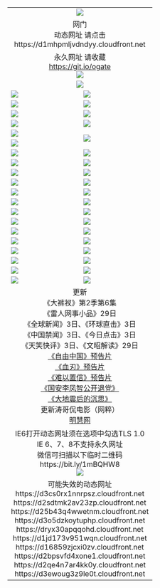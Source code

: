 ﻿<table>
  <tr></tr>
  <tr><td colspan=2 align=center><img src="https://cloud.githubusercontent.com/assets/11880933/13434984/f430fae2-e012-11e5-814f-c2df1e82b247.jpg" /></td></tr>
  <tr><td colspan=2 align=center>网门<br>动态网址 请点击
<br>https://d1mhpmljvdndyy.cloudfront.net
    </td>
  </tr>
  <tr>
    <td colspan=2 align=center>永久网址 请收藏<br/><a href="https://git.io/ogate" target="_blank">https://git.io/ogate</a><br/><a href="https://d1mhpmljvdndyy.cloudfront.net/Up/0WMGDL2.png" target="_blank"><img src="https://d1mhpmljvdndyy.cloudfront.net/Up/0WMGD2.png"/></a></td>
    <!--td align=center>临时网址 微信用<br/><a href="https://bit.ly/1mBQHW8" target="_blank">https://bit.ly/1mBQHW8</a><br/><a href="https://d1mhpmljvdndyy.cloudfront.net/Up/0WMGDL3.png" target="_blank"><img src="https://d1mhpmljvdndyy.cloudfront.net/Up/0WMGD3.png"/></a></td-->
  </tr>
  <tr>
    <td colspan=2 align=center><a href="https://d1mhpmljvdndyy.cloudfront.net/ogUP.aspx?name=0oGate.apk" target="_blank"><img src="https://d1mhpmljvdndyy.cloudfront.net/Up/0WMAZ.jpg" /></a></td>
  </tr>
  <tr>
    <td><a href="https://d1mhpmljvdndyy.cloudfront.net/ogNice.aspx" target="_blank"><img src="https://d1mhpmljvdndyy.cloudfront.net/Up/0WCYY.jpg" /></a></td>
    <td><a href="https://d1mhpmljvdndyy.cloudfront.net/onCO.aspx?ob=600%E4%BA%8B%E7%89%A9&op=%E5%A2%9E%E5%88%A0%E6%94%B9&args=WH1~%23%E7%B1%BB%E5%9E%8B6%E6%96%B0%E9%97%BB%7c%23%E7%B1%BB%E5%9E%8B6%E8%AF%84%E8%AE%BA&mode=" target="_blank"><img src="https://d1mhpmljvdndyy.cloudfront.net/Up/0WZTT.jpg" /></a></td> 
  </tr>
  <tr>
    <td><a href="https://d1mhpmljvdndyy.cloudfront.net/ogDY.aspx" target="_blank"><img src="https://d1mhpmljvdndyy.cloudfront.net/Up/0FK.jpg" /></a></td>
    <td><a href="https://d1mhpmljvdndyy.cloudfront.net/ogST.aspx" target="_blank"><img src="https://d1mhpmljvdndyy.cloudfront.net/Up/0ST.jpg" /></a></td> 
  </tr>
  <tr>
    <!--td rowspan=2><a href="https://d1mhpmljvdndyy.cloudfront.net/ogUP.aspx?name=WJ.mp4&count=T:1,480P:1" target="_blank"><img src="https://d1mhpmljvdndyy.cloudfront.net/Up/WJ.jpg" /></a></td-->
    <td><a href="https://d1mhpmljvdndyy.cloudfront.net/ogUP.aspx?name=11DKC.mp4&count=T:2,2:6,1:16" target="_blank"><img src="https://d1mhpmljvdndyy.cloudfront.net/Up/11DKC.jpg" /></a></td> 
    <td><div><a href="https://d1mhpmljvdndyy.cloudfront.net/ogUP.aspx?name=LRWS.mp4&count=7B:8,6B:44,5A:10,5B:35,4A:14,4B:19,3A:10,3B:26,2A:16,2B:21,1A:23,1B:29&current=7B:8" target="_blank"><img src="https://d1mhpmljvdndyy.cloudfront.net/Up/LRWS.jpg" /></a></td>
   </tr>
  <tr>
    <td><a href="https://d1mhpmljvdndyy.cloudfront.net/ogUP.aspx?name=LRSH.mp4&count=W:13,2:10" target="_blank"><img src="https://d1mhpmljvdndyy.cloudfront.net/Up/LRSH.jpg" /></a></td>
    <td><a href="https://d1mhpmljvdndyy.cloudfront.net/ogNiceVedio.aspx" target="_blank"><img src="https://d1mhpmljvdndyy.cloudfront.net/Up/TGKDY.jpg" /></a></td>
  </tr>
  <tr>
    <td><a href="https://d1mhpmljvdndyy.cloudfront.net/ogUP.aspx?name=JQR.mp4&count=2" target="_blank"><img src="https://d1mhpmljvdndyy.cloudfront.net/Up/JQR.jpg" /></a></td>   
    <td rowspan=2><a href="https://d1mhpmljvdndyy.cloudfront.net/ogUP.aspx?name=JP.mp4&count=9" target="_blank"><img src="https://d1mhpmljvdndyy.cloudfront.net/Up/JP.jpg" /></td>
  </tr>
  <tr>
    <td><a href="https://d1mhpmljvdndyy.cloudfront.net/ogUP.aspx?name=WH.mp4" target="_blank"><img src="https://d1mhpmljvdndyy.cloudfront.net/Up/WH.jpg" /></a></td>
  </tr>
  <tr>
    <td><a href="https://d1mhpmljvdndyy.cloudfront.net/ogUP.aspx?name=SSZJ.mp4&count=SP:6,480P:8" target="_blank"><img src="https://d1mhpmljvdndyy.cloudfront.net/Up/SSZJ.jpg" /></a></td>
    <td><a href="https://d1mhpmljvdndyy.cloudfront.net/ogUP.aspx?name=ZY.mp4&count=2015:16" target="_blank"><img src="https://d1mhpmljvdndyy.cloudfront.net/Up/ZY.jpg" /></a</td>
  </tr>
  <tr>
    <td><a href="https://d1mhpmljvdndyy.cloudfront.net/ogUP.aspx?name=XTFY.mp4&count=B:2,A:24" target="_blank"><img src="https://d1mhpmljvdndyy.cloudfront.net/Up/XTFY.jpg" /></a></td>
    <td><a href="https://d1mhpmljvdndyy.cloudfront.net/ogUP.aspx?name=1XQK.mp4&count=13" target="_blank"><img src="https://d1mhpmljvdndyy.cloudfront.net/Up/1XQK.jpg" /></a</td>
  </tr>
  <tr>
    <td><a href="https://d1mhpmljvdndyy.cloudfront.net/ogUP.aspx?name=1LYF.mp4&count=2" target="_blank"><img src="https://d1mhpmljvdndyy.cloudfront.net/Up/1LYF0.jpg" /></a></td>
    <td><a href="https://d1mhpmljvdndyy.cloudfront.net/ogUP.aspx?name=1ZGC.mp4&count=6" target="_blank"><img src="https://d1mhpmljvdndyy.cloudfront.net/Up/1ZGC0.jpg" /></a></td>
  </tr>
  <tr>
    <td><a href="https://d1mhpmljvdndyy.cloudfront.net/ogUP.aspx?name=1ZKM.mp4&count=3&current=3" target="_blank"><img src="https://d1mhpmljvdndyy.cloudfront.net/Up/1ZKM0.jpg" /></a></td>  
    <td><a href="https://d1mhpmljvdndyy.cloudfront.net/ogUP.aspx?name=1WWY.mp4&count=6&current=6" target="_blank"><img src="https://d1mhpmljvdndyy.cloudfront.net/Up/1WWY0.jpg" /></a></td>
  </tr>
  <tr>
    <td><a href="https://d1mhpmljvdndyy.cloudfront.net/ogUP.aspx?name=10JGY.mp4&count=3" target="_blank"><img src="https://d1mhpmljvdndyy.cloudfront.net/Up/10JGY0.jpg" /></a></td>
    <td><a href="https://d1mhpmljvdndyy.cloudfront.net/ogUP.aspx?name=10CYS.mp4&count=2" target="_blank"><img src="https://d1mhpmljvdndyy.cloudfront.net/Up/10CYS0.jpg" /></a></td>
  </tr>
  <tr>
    <td><a href="https://d1mhpmljvdndyy.cloudfront.net/ogUP.aspx?name=4SQQ.mp4&count=201603:3,201602:20,201601:21&current=201603:2" target="_blank"><img src="https://d1mhpmljvdndyy.cloudfront.net/Up/4SQQ0.jpg"/></a></td>
    <td><a href="https://d1mhpmljvdndyy.cloudfront.net/ogUP.aspx?name=4SHQ.mp4&count=201603:3,201602:27,201601:28&current=201603:3" target="_blank"><img src="https://d1mhpmljvdndyy.cloudfront.net/Up/4SHQ0.jpg"/></a></td>
  </tr>
  <tr>
    <td><a href="https://d1mhpmljvdndyy.cloudfront.net/ogUP.aspx?name=4SZG.mp4&count=201603:3,201602:21,201601:23&current=201603:2" target="_blank"><img src="https://d1mhpmljvdndyy.cloudfront.net/Up/4SZG0.jpg"/></a></td>
    <td><a href="https://d1mhpmljvdndyy.cloudfront.net/ogUP.aspx?name=4SDJ.mp4&count=201603A:3,201603B:3,201602A:24,201602B:7,201601A:48,201601B:6&current=201603A:2" target="_blank"><img src="https://d1mhpmljvdndyy.cloudfront.net/Up/4SDJ0.jpg"/></a></td>
  </tr>
  <tr>
    <td><a href="https://d1mhpmljvdndyy.cloudfront.net/ogUP.aspx?name=4CTX.mp4&count=201602:4,201601:4&current=201602:4" target="_blank"><img src="https://d1mhpmljvdndyy.cloudfront.net/Up/4CTX0.jpg"/></a></td>
    <td><a href="https://d1mhpmljvdndyy.cloudfront.net/ogUP.aspx?name=4CWZ.mp4&count=201602:4,201601:4&current=201602:4" target="_blank"><img src="https://d1mhpmljvdndyy.cloudfront.net/Up/4CWZ0.jpg"/></a></td>
  </tr>
  <tr>
    <td><a href="https://d1mhpmljvdndyy.cloudfront.net/onUP.aspx?name=https://dwsfx5awq5vcc.cloudfront.net/" target="_blank"><img src="https://d1mhpmljvdndyy.cloudfront.net/Up/0DTW.jpg"/></a></td>
    <td><a href="https://d1mhpmljvdndyy.cloudfront.net/onUP.aspx?name=https://d240ns8up8earz.cloudfront.net/acenter/" target="_blank"><img src="https://d1mhpmljvdndyy.cloudfront.net/Up/0TDW.jpg" /></a></td>
  </tr>
  <tr>
    <td><a href="https://d1mhpmljvdndyy.cloudfront.net/onUP.aspx?name=https://d4508d6vomz2p.cloudfront.net/gb/nsc413.htm" target="_blank"><img src="https://d1mhpmljvdndyy.cloudfront.net/Up/0DJY.jpg" /></a></td>
    <td><a href="https://d1mhpmljvdndyy.cloudfront.net/onUP.aspx?name=https://d3bxwq7vzudb5l.cloudfront.net/xtr/gb/prog204.html" target="_blank"><img src="https://d1mhpmljvdndyy.cloudfront.net/Up/0XTR.jpg" /></a></td>
  </tr>
  <tr>
    <td><a href="https://d1mhpmljvdndyy.cloudfront.net/onUP.aspx?name=https://d3aj00iefsmfgc.cloudfront.net/" target="_blank"><img src="https://d1mhpmljvdndyy.cloudfront.net/Up/0MHW.jpg" /></a></td>
    <td><a href="https://d1mhpmljvdndyy.cloudfront.net/onUP.aspx?name=https://d1lcj91uv80klr.cloudfront.net/" target="_blank"><img src="https://d1mhpmljvdndyy.cloudfront.net/Up/0ZJW.jpg" /></a></td>
  </tr>
  <tr>
    <td><a href="https://d1mhpmljvdndyy.cloudfront.net/ogUP.aspx?name=0FG.zip" target="_blank"><img src="https://d1mhpmljvdndyy.cloudfront.net/Up/0FG.jpg" /></a></td>
    <td><a href="https://d1mhpmljvdndyy.cloudfront.net/ogUP.aspx?name=0FGA.apk" target="_blank"><img src="https://d1mhpmljvdndyy.cloudfront.net/Up/0FGA.jpg" /></a></td>
  </tr>
  <tr>
    <td><a href="https://d1mhpmljvdndyy.cloudfront.net/ogUP.aspx?name=0U.zip" target="_blank"><img src="https://d1mhpmljvdndyy.cloudfront.net/Up/0U.jpg" /></a></td>
    <td><a href="https://d1mhpmljvdndyy.cloudfront.net/ogUP.aspx?name=0UA.apk" target="_blank"><img src="https://d1mhpmljvdndyy.cloudfront.net/Up/0UA.jpg" /></a></td>
  </tr>
  <tr>
    <td><a href="https://d1mhpmljvdndyy.cloudfront.net/ogUP.aspx?name=0iPPOTV.zip" target="_blank"><img src="https://d1mhpmljvdndyy.cloudfront.net/Up/0iPPOTV.jpg" /></a></td>
    <td><a href="https://d1mhpmljvdndyy.cloudfront.net/ogUP.aspx?name=0iNTD.apk" target="_blank"><img src="https://d1mhpmljvdndyy.cloudfront.net/Up/0iNTD.jpg" /></a></td>
  </tr>
  <tr>
    <td colspan=2 align=center>更新<br>
      《大裤衩》第2季第6集<br>
      《雷人网事小品》29日<br>
      《全球新闻》3日、《环球直击》3日<br>
      《中国禁闻》3日、《今日点击》3日<br>
      《天笑快评》3日、《文昭解读》29日<br>
      <a href="https://d1mhpmljvdndyy.cloudfront.net/ogUP.aspx?name=11ZYZG0.mp4" target="_blank">《自由中国》预告片</a><br>
      <a href="https://d1mhpmljvdndyy.cloudfront.net/ogUP.aspx?name=11XR.mp4" target="_blank">《血刃》预告片</a><br>
      <a href="https://d1mhpmljvdndyy.cloudfront.net/ogUP.aspx?name=11NYZX.mp4&count=2" target="_blank">《难以置信》预告片</a><br>
      <a href="https://d1mhpmljvdndyy.cloudfront.net/ogUP.aspx?name=4LFZ.mp4" target="_blank">《国安李凤智公开退党》</a><br>
      <a href="https://d1mhpmljvdndyy.cloudfront.net/ogUP.aspx?name=4DDZHDCS.mp4" target="_blank">《大地震后的沉思》</a><br>
      更新涛哥侃电影（网粹）<br>
      <a href="https://d1mhpmljvdndyy.cloudfront.net/onUP.aspx?name=https://www.minghui.org/" target="_blank">明慧网</a></td>
    </td>
  </tr>
  <tr>
    <td colspan=2 align=center>IE6打开动态网址须在选项中勾选TLS 1.0<br/>IE 6、7、8不支持永久网址<br/>
      微信可扫描以下临时二维码<br/>https://bit.ly/1mBQHW8<br/><a href="https://d1mhpmljvdndyy.cloudfront.net/Up/0WMGDL3.png" target="_blank"><img src="https://d1mhpmljvdndyy.cloudfront.net/Up/0WMGD3.png"/></a><br>
  </tr>
  <tr>
    <td colspan=2 align=center>可能失效的动态网址
<br>https://d3cs0rx1nnrpsz.cloudfront.net
<br>https://d2sdtmk2av23zp.cloudfront.net
<br>https://d25b43q4wwetnm.cloudfront.net
<br>https://d3o5dzkoytuphp.cloudfront.net
<br>https://dryx30apqqohd.cloudfront.net
<br>https://d1jd173v951wqn.cloudfront.net
<br>https://d16859zjcxi0zv.cloudfront.net
<br>https://d2bpsvfd4xone1.cloudfront.net
<br>https://d2qe4n7ar4kk0y.cloudfront.net
<br>https://d3ewoug3z9le0t.cloudfront.net
    </td>
  </tr>
</table>
